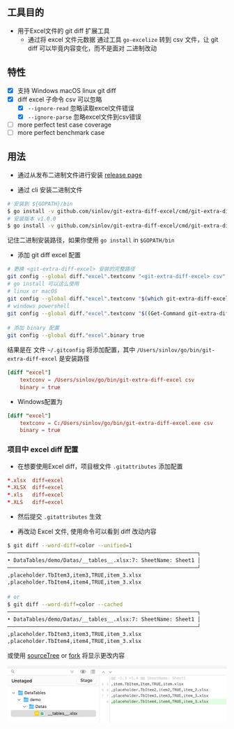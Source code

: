 ## 工具目的

- 用于Excel文件的 git diff 扩展工具
    -  通过将 excel 文件元数据 通过工具 `go-excelize` 转到 csv 文件，让 git diff 可以毕竟内容变化，而不是面对 二进制改动

## 特性

- [x] 支持 Windows macOS linux git diff
- [x] diff excel 子命令 csv 可以忽略
    - [x] `--ignore-read` 忽略读取excel文件错误
    - [x] `--ignore-parse` 忽略excel文件到csv错误
- [ ] more perfect test case coverage
- [ ] more perfect benchmark case

## 用法

- 通过从发布二进制文件进行安装 [release page](https://github.com/sinlov/git-extra-diff-excel/releases)

- 通过 cli 安装二进制文件

```bash
# 安装到 ${GOPATH}/bin
$ go install -v github.com/sinlov/git-extra-diff-excel/cmd/git-extra-diff-excel@latest
# 安装版本 v1.0.0
$ go install -v github.com/sinlov/git-extra-diff-excel/cmd/git-extra-diff-excel@v1.0.0
```

记住二进制安装路径，如果你使用 `go install` in `$GOPATH/bin`

- 添加 git diff excel 配置

```bash
# 更换 <git-extra-diff-excel> 安装的完整路径
git config --global diff."excel".textconv "<git-extra-diff-excel> csv"
# go install 可以这么使用
# linux or macOS
git config --global diff."excel".textconv "$(which git-extra-diff-excel) csv"
# windows powershell
git config --global diff."excel".textconv "$((Get-Command git-extra-diff-excel).Source.Replace(`"\`", `"/`")) csv"

# 添加 binary 配置
git config --global diff."excel".binary true
```

结果是在 文件 `~/.gitconfig` 将添加配置，其中 `/Users/sinlov/go/bin/git-extra-diff-excel` 是安装路径

```conf
[diff "excel"]
	textconv = /Users/sinlov/go/bin/git-extra-diff-excel csv
	binary = true
```

- Windows配置为

```conf
[diff "excel"]
	textconv = C:/Users/sinlov/go/bin/git-extra-diff-excel.exe csv
	binary = true
```

### 项目中 excel diff 配置

- 在想要使用Excel diff，项目根文件 `.gitattributes` 添加配置

```conf
*.xlsx  diff=excel
*.XLSX  diff=excel
*.xls   diff=excel
*.XLS   diff=excel
```

- 然后提交 `.gitattributes` 生效

- 再改动 Excel 文件, 使用命令可以看到 diff 改动内容

```bash
$ git diff --word-diff=color --unified=1
─────────────────────────────────────────────────────────────┐
• DataTables/demo/Datas/__tables__.xlsx:7: SheetName: Sheet1 │
─────────────────────────────────────────────────────────────┘
,placeholder.TbItem3,item3,TRUE,item_3.xlsx
,placeholder.TbItem4,item4,TRUE,item_3.xlsx

# or
$ git diff --word-diff=color --cached
─────────────────────────────────────────────────────────────┐
• DataTables/demo/Datas/__tables__.xlsx:7: SheetName: Sheet1 │
─────────────────────────────────────────────────────────────┘
,placeholder.TbItem3,item3,TRUE,item_3.xlsx
,placeholder.TbItem4,item4,TRUE,item_3.xlsx
```

或使用 [sourceTree](https://www.sourcetreeapp.com/) or [fork](https://git-fork.com/) 将显示更改内容

![img.png](https://github.com/sinlov/git-extra-diff-excel/blob/main/doc/img/fork-diff-excel.png?raw=true)